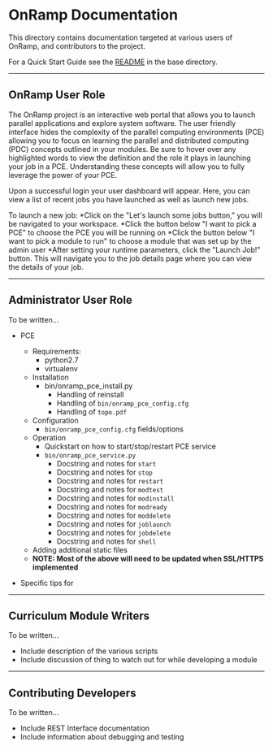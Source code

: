 # OnRamp Documentation

This directory contains documentation targeted at various users of OnRamp, and contributors to the project.

For a Quick Start Guide see the [README](../README.md) in the base directory.


--------------------------
## OnRamp User Role

The OnRamp project is an interactive web portal that allows you to launch parallel applications and explore 
system software.  The user friendly interface hides the complexity of the parallel computing environments (PCE) allowing 
you to focus on learning the parallel and distributed computing (PDC) concepts outlined in your modules.  Be sure to 
hover over any highlighted words to view the definition and the role it plays in launching your job in a PCE.  Understanding
these concepts will allow you to fully leverage the power of your PCE.  

Upon a successful login your user dashboard will appear.  Here, you can view a list of recent jobs you have launched
as well as launch new jobs.

To launch a new job:
*Click on the "Let's launch some jobs button," you will be navigated to your workspace.
*Click the button below "I want to pick a PCE" to choose the PCE you will be running on
*Click the button below "I want to pick a module to run" to choose a module that was set up by the admin user
*After setting your runtime parameters, click the "Launch Job!" button.  This will navigate you to the job details
page where you can view the details of your job.
 

--------------------------
## Administrator User Role

To be written...
 * PCE
     * Requirements:
        * python2.7
        * virtualenv
     * Installation
        * bin/onramp_pce_install.py
            * Handling of reinstall
            * Handling of `bin/onramp_pce_config.cfg`
            * Handling of `topo.pdf`
     * Configuration
        * `bin/onramp_pce_config.cfg` fields/options
     * Operation
        * Quickstart on how to start/stop/restart PCE service
        * `bin/onramp_pce_service.py`
            * Docstring and notes for `start`
            * Docstring and notes for `stop`
            * Docstring and notes for `restart`
            * Docstring and notes for `modtest`
            * Docstring and notes for `modinstall`
            * Docstring and notes for `modready`
            * Docstring and notes for `moddelete`
            * Docstring and notes for `joblaunch`
            * Docstring and notes for `jobdelete`
            * Docstring and notes for `shell`
     * Adding additional static files
     * __NOTE: Most of the above will need to be updated when SSL/HTTPS implemented__

 * Specific tips for 

--------------------------
## Curriculum Module Writers

To be written...

 * Include description of the various scripts
 * Include discussion of thing to watch out for while developing a module

--------------------------
## Contributing Developers

To be written...

 * Include REST Interface documentation
 * Include information about debugging and testing
